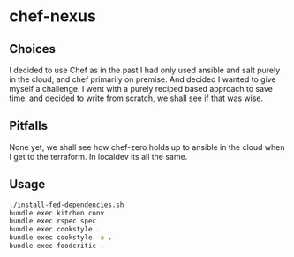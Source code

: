 # chef-nexus

## Choices
I decided to use Chef as in the past I had only used ansible and salt purely in the cloud, and chef primarily on premise. And decided I wanted to give myself a challenge. I went with a purely reciped based approach to save time, and decided to write from scratch, we shall see if that was wise.

## Pitfalls
None yet, we shall see how chef-zero holds up to ansible in the cloud when I get to the terraform.
In localdev its all the same.

## Usage
```bash
./install-fed-dependencies.sh
bundle exec kitchen conv
bundle exec rspec spec
bundle exec cookstyle .
bundle exec cookstyle -a .
bundle exec foodcritic .
```
